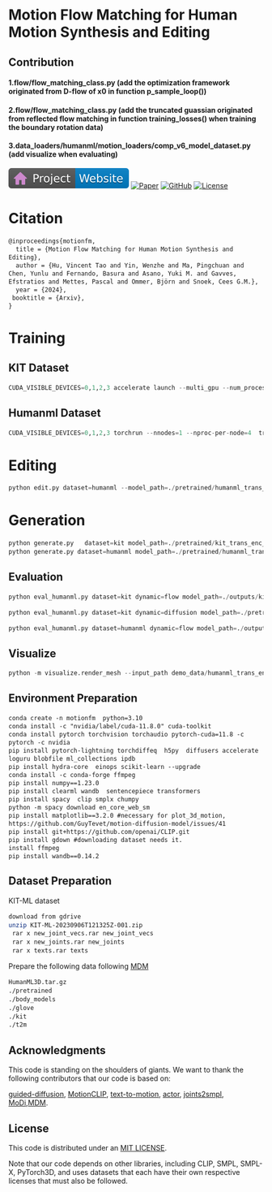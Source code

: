 # Motion Flow Matching for Human Motion Synthesis and Editing

## Contribution

#### 1.flow/flow_matching_class.py (add the optimization framework originated from D-flow of x0 in function p_sample_loop())

#### 2.flow/flow_matching_class.py (add the truncated guassian originated from reflected flow matching in function training_losses() when training the boundary rotation data)

#### 3.data_loaders/humanml/motion_loaders/comp_v6_model_dataset.py (add visualize when evaluating)

[![Website](doc/badges/badge-website.svg)](https://taohu.me/mfm)
[![Paper](https://img.shields.io/badge/arXiv-PDF-b31b1b)](https://arxiv.org/abs/2312.08895)
[![GitHub](https://img.shields.io/github/stars/dongzhuoyao/motionfm?style=social)](https://github.com/dongzhuoyao/motionfm)
[![License](https://img.shields.io/badge/License-Apache--2.0-929292)](https://www.apache.org/licenses/LICENSE-2.0)


# Citation
```
@inproceedings{motionfm,
  title = {Motion Flow Matching for Human Motion Synthesis and Editing},
  author = {Hu, Vincent Tao and Yin, Wenzhe and Ma, Pingchuan and Chen, Yunlu and Fernando, Basura and Asano, Yuki M. and Gavves, Efstratios and Mettes, Pascal and Ommer, Björn and Snoek, Cees G.M.},
  year = {2024},
 booktitle = {Arxiv},
}
```

# Training


##  KIT Dataset

```python
CUDA_VISIBLE_DEVICES=0,1,2,3 accelerate launch --multi_gpu --num_processes 4 train_acc.py name=kit_trans_enc_512_4gpu dataset=kit training.eval_during_training=0 model.cond_mask_prob=0.1 guidance_param=2.5  training.overwrite=1 training.log_interval=1000 training.num_steps=300000 num_workers=12 input_text=./assets/example_text_prompts.txt   is_debug=0
```


##  Humanml Dataset


```python
CUDA_VISIBLE_DEVICES=0,1,2,3 torchrun --nnodes=1 --nproc-per-node=4  train.py name=humanml_trans_enc_512_4gpu_600k dataset=humanml training.eval_during_training=0 model.cond_mask_prob=0.1 guidance_param=2.5 training.overwrite=1 training.log_interval=1000 batch_size=128 training.num_steps=600000 num_workers=8  input_text=./assets/example_text_prompts.txt    is_debug=0
```





# Editing


```python
python edit.py dataset=humanml --model_path=./pretrained/humanml_trans_enc_512/model000200000.pt --edit_mode in_between
```


# Generation 

```python
python generate.py   dataset=kit model_path=./pretrained/kit_trans_enc_512/model000400000.pt input_text=./assets/example_text_prompts.txt 
python generate.py dataset=humanml model_path=./pretrained/humanml_trans_enc_512/model000475000.pt input_text=./assets/example_text_prompts.txt 
```


## Evaluation 




```python 
python eval_humanml.py dataset=kit dynamic=flow model_path=./outputs/kit_trans_enc_512_4gpu/07-09-2023/17-49-00/model000200000.pt guidance_param=2.5 eval_mode=mm_short ode_kwargs.step_size=0.02 is_debug=0
```

```python 
python eval_humanml.py dataset=kit dynamic=diffusion model_path=./pretrained/kit_trans_enc_512/model000400000.pt eval_mode=mm_short  guidance_param=2.5  diffusion_steps_sample=500 use_ddim=1 is_debug=0
```



```python 
python eval_humanml.py dataset=humanml dynamic=flow model_path=./outputs/humanml_trans_enc_512_3gpu_600k/08-09-2023/17-39-14/model000300000.pt guidance_param=2.5 eval_mode=wo_mm diffusion_steps_sample=-1 is_debug=0
```



## Visualize

```python 
python -m visualize.render_mesh --input_path demo_data/humanml_trans_enc_512/samples_humanml_trans_enc_512_000475000_seed10_example_text_prompts/sample00_rep00.mp4
```



## Environment Preparation

```
conda create -n motionfm  python=3.10
conda install -c "nvidia/label/cuda-11.8.0" cuda-toolkit
conda install pytorch torchvision torchaudio pytorch-cuda=11.8 -c pytorch -c nvidia
pip install pytorch-lightning torchdiffeq  h5py  diffusers accelerate loguru blobfile ml_collections ipdb
pip install hydra-core  einops scikit-learn --upgrade
conda install -c conda-forge ffmpeg
pip install numpy==1.23.0
pip install clearml wandb  sentencepiece transformers
pip install spacy  clip smplx chumpy
python -m spacy download en_core_web_sm
pip install matplotlib==3.2.0 #necessary for plot_3d_motion, https://github.com/GuyTevet/motion-diffusion-model/issues/41
pip install git+https://github.com/openai/CLIP.git
pip install gdown #downloading dataset needs it.
install ffmpeg
pip install wandb==0.14.2
```



## Dataset Preparation

KIT-ML dataset 

```bash
download from gdrive
unzip KIT-ML-20230906T121325Z-001.zip
 rar x new_joint_vecs.rar new_joint_vecs
 rar x new_joints.rar new_joints
 rar x texts.rar texts
```

Prepare the following data following [MDM](https://github.com/GuyTevet/motion-diffusion-model)
```bash
HumanML3D.tar.gz 
./pretrained 
./body_models 
./glove 
./kit 
./t2m 
```




## Acknowledgments

This code is standing on the shoulders of giants. We want to thank the following contributors
that our code is based on:

[guided-diffusion](https://github.com/openai/guided-diffusion), [MotionCLIP](https://github.com/GuyTevet/MotionCLIP), [text-to-motion](https://github.com/EricGuo5513/text-to-motion), [actor](https://github.com/Mathux/ACTOR), [joints2smpl](https://github.com/wangsen1312/joints2smpl), [MoDi](https://github.com/sigal-raab/MoDi),[MDM](https://github.com/GuyTevet/motion-diffusion-model).

## License
This code is distributed under an [MIT LICENSE](LICENSE).

Note that our code depends on other libraries, including CLIP, SMPL, SMPL-X, PyTorch3D, and uses datasets that each have their own respective licenses that must also be followed.
